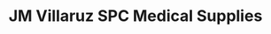 ---
title: "JM Villaruz SPC Medical Supplies"
url: /san-pablo/jm-villaruz-spc-medical-supplies/
shop: Sanitätshaus
---